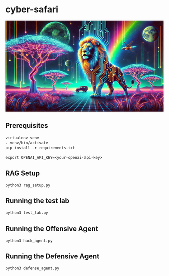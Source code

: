 # cyber-safari

![cyber-safari](./images/cybersafari.png)

## Prerequisites

```
virtualenv venv
. venv/bin/activate
pip install -r requirements.txt
```

`export OPENAI_API_KEY=<your-openai-api-key>`

## RAG Setup

```
python3 rag_setup.py
```

## Running the test lab

```
python3 test_lab.py
```

## Running the Offensive Agent

```
python3 hack_agent.py
```

## Running the Defensive Agent

```
python3 defense_agent.py
```
